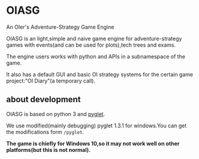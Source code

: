 # OIASG
An OIer's Adventure-Strategy Game Engine

OIASG is an light,simple and naive game engine for adventure-strategy games with events(and can be used for plots),tech trees and exams.

The engine users works with python and APIs in a subnamespace of the game.

It also has a default GUI and basic OI strategy systems for the certain game project:"OI Diary"(a temporary call).

## about development

OIASG is based on python 3 and [pyglet](http://pyglet.org/).

We use modified(mainly debugging) pyglet 1.3.1 for windows.You can get the modifications form `/pyglet`.

**The game is chiefly for Windows 10,so it may not work well on other platforms(but this is not normal).**
